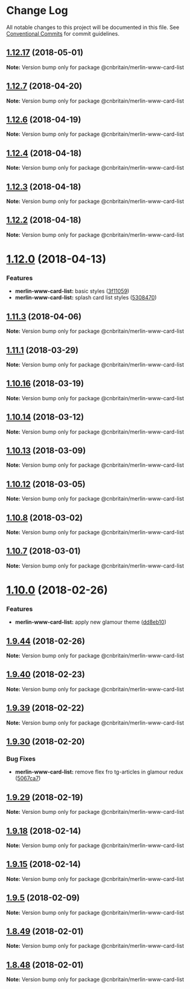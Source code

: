 # Change Log

All notable changes to this project will be documented in this file.
See [Conventional Commits](https://conventionalcommits.org) for commit guidelines.

<a name="1.12.17"></a>
## [1.12.17](https://github.com/cnduk/merlin-www-components/compare/@cnbritain/merlin-www-card-list@1.12.16...@cnbritain/merlin-www-card-list@1.12.17) (2018-05-01)




**Note:** Version bump only for package @cnbritain/merlin-www-card-list

<a name="1.12.7"></a>
## [1.12.7](https://github.com/cnduk/merlin-www-components/compare/@cnbritain/merlin-www-card-list@1.12.6...@cnbritain/merlin-www-card-list@1.12.7) (2018-04-20)




**Note:** Version bump only for package @cnbritain/merlin-www-card-list

<a name="1.12.6"></a>
## [1.12.6](https://github.com/cnduk/merlin-www-components/compare/@cnbritain/merlin-www-card-list@1.12.5...@cnbritain/merlin-www-card-list@1.12.6) (2018-04-19)




**Note:** Version bump only for package @cnbritain/merlin-www-card-list

<a name="1.12.4"></a>
## [1.12.4](https://github.com/cnduk/merlin-www-components/compare/@cnbritain/merlin-www-card-list@1.12.3...@cnbritain/merlin-www-card-list@1.12.4) (2018-04-18)




**Note:** Version bump only for package @cnbritain/merlin-www-card-list

<a name="1.12.3"></a>
## [1.12.3](https://github.com/cnduk/merlin-www-components/compare/@cnbritain/merlin-www-card-list@1.12.2...@cnbritain/merlin-www-card-list@1.12.3) (2018-04-18)




**Note:** Version bump only for package @cnbritain/merlin-www-card-list

<a name="1.12.2"></a>
## [1.12.2](https://github.com/cnduk/merlin-www-components/compare/@cnbritain/merlin-www-card-list@1.12.1...@cnbritain/merlin-www-card-list@1.12.2) (2018-04-18)




**Note:** Version bump only for package @cnbritain/merlin-www-card-list

<a name="1.12.0"></a>
# [1.12.0](https://github.com/cnduk/merlin-www-components/compare/@cnbritain/merlin-www-card-list@1.11.3...@cnbritain/merlin-www-card-list@1.12.0) (2018-04-13)


### Features

* **merlin-www-card-list:** basic styles ([3f11059](https://github.com/cnduk/merlin-www-components/commit/3f11059))
* **merlin-www-card-list:** splash card list styles ([5308470](https://github.com/cnduk/merlin-www-components/commit/5308470))




<a name="1.11.3"></a>
## [1.11.3](https://github.com/cnduk/merlin-www-components/compare/@cnbritain/merlin-www-card-list@1.11.2...@cnbritain/merlin-www-card-list@1.11.3) (2018-04-06)




**Note:** Version bump only for package @cnbritain/merlin-www-card-list

<a name="1.11.1"></a>
## [1.11.1](https://github.com/cnduk/merlin-www-components/compare/@cnbritain/merlin-www-card-list@1.11.0...@cnbritain/merlin-www-card-list@1.11.1) (2018-03-29)




**Note:** Version bump only for package @cnbritain/merlin-www-card-list

<a name="1.10.16"></a>
## [1.10.16](https://github.com/cnduk/merlin-www-components/compare/@cnbritain/merlin-www-card-list@1.10.15...@cnbritain/merlin-www-card-list@1.10.16) (2018-03-19)




**Note:** Version bump only for package @cnbritain/merlin-www-card-list

<a name="1.10.14"></a>
## [1.10.14](https://github.com/cnduk/merlin-www-components/compare/@cnbritain/merlin-www-card-list@1.10.13...@cnbritain/merlin-www-card-list@1.10.14) (2018-03-12)




**Note:** Version bump only for package @cnbritain/merlin-www-card-list

<a name="1.10.13"></a>
## [1.10.13](https://github.com/cnduk/merlin-www-components/compare/@cnbritain/merlin-www-card-list@1.10.12...@cnbritain/merlin-www-card-list@1.10.13) (2018-03-09)




**Note:** Version bump only for package @cnbritain/merlin-www-card-list

<a name="1.10.12"></a>
## [1.10.12](https://github.com/cnduk/merlin-www-components/compare/@cnbritain/merlin-www-card-list@1.10.11...@cnbritain/merlin-www-card-list@1.10.12) (2018-03-05)




**Note:** Version bump only for package @cnbritain/merlin-www-card-list

<a name="1.10.8"></a>
## [1.10.8](https://github.com/cnduk/merlin-www-components/compare/@cnbritain/merlin-www-card-list@1.10.7...@cnbritain/merlin-www-card-list@1.10.8) (2018-03-02)




**Note:** Version bump only for package @cnbritain/merlin-www-card-list

<a name="1.10.7"></a>
## [1.10.7](https://github.com/cnduk/merlin-www-components/compare/@cnbritain/merlin-www-card-list@1.10.6...@cnbritain/merlin-www-card-list@1.10.7) (2018-03-01)




**Note:** Version bump only for package @cnbritain/merlin-www-card-list

<a name="1.10.0"></a>
# [1.10.0](https://github.com/cnduk/merlin-www-components/compare/@cnbritain/merlin-www-card-list@1.9.46...@cnbritain/merlin-www-card-list@1.10.0) (2018-02-26)


### Features

* **merlin-www-card-list:** apply new glamour theme ([dd8eb10](https://github.com/cnduk/merlin-www-components/commit/dd8eb10))




<a name="1.9.44"></a>
## [1.9.44](https://github.com/cnduk/merlin-www-components/compare/@cnbritain/merlin-www-card-list@1.9.43...@cnbritain/merlin-www-card-list@1.9.44) (2018-02-26)




**Note:** Version bump only for package @cnbritain/merlin-www-card-list

<a name="1.9.40"></a>
## [1.9.40](https://github.com/cnduk/merlin-www-components/compare/@cnbritain/merlin-www-card-list@1.9.39...@cnbritain/merlin-www-card-list@1.9.40) (2018-02-23)




**Note:** Version bump only for package @cnbritain/merlin-www-card-list

<a name="1.9.39"></a>
## [1.9.39](https://github.com/cnduk/merlin-www-components/compare/@cnbritain/merlin-www-card-list@1.9.38...@cnbritain/merlin-www-card-list@1.9.39) (2018-02-22)




**Note:** Version bump only for package @cnbritain/merlin-www-card-list

<a name="1.9.30"></a>
## [1.9.30](https://github.com/cnduk/merlin-www-components/compare/@cnbritain/merlin-www-card-list@1.9.29...@cnbritain/merlin-www-card-list@1.9.30) (2018-02-20)


### Bug Fixes

* **merlin-www-card-list:** remove flex fro tg-articles in glamour redux ([5067ca7](https://github.com/cnduk/merlin-www-components/commit/5067ca7))




<a name="1.9.29"></a>
## [1.9.29](https://github.com/cnduk/merlin-www-components/compare/@cnbritain/merlin-www-card-list@1.9.28...@cnbritain/merlin-www-card-list@1.9.29) (2018-02-19)




**Note:** Version bump only for package @cnbritain/merlin-www-card-list

<a name="1.9.18"></a>
## [1.9.18](https://github.com/cnduk/merlin-www-components/compare/@cnbritain/merlin-www-card-list@1.9.17...@cnbritain/merlin-www-card-list@1.9.18) (2018-02-14)




**Note:** Version bump only for package @cnbritain/merlin-www-card-list

<a name="1.9.15"></a>
## [1.9.15](https://github.com/cnduk/merlin-www-components/compare/@cnbritain/merlin-www-card-list@1.9.14...@cnbritain/merlin-www-card-list@1.9.15) (2018-02-14)




**Note:** Version bump only for package @cnbritain/merlin-www-card-list

<a name="1.9.5"></a>
## [1.9.5](https://github.com/cnduk/merlin-www-components/compare/@cnbritain/merlin-www-card-list@1.9.4...@cnbritain/merlin-www-card-list@1.9.5) (2018-02-09)




**Note:** Version bump only for package @cnbritain/merlin-www-card-list

<a name="1.8.49"></a>
## [1.8.49](https://github.com/cnduk/merlin-www-components/compare/@cnbritain/merlin-www-card-list@1.8.48...@cnbritain/merlin-www-card-list@1.8.49) (2018-02-01)




**Note:** Version bump only for package @cnbritain/merlin-www-card-list

<a name="1.8.48"></a>
## [1.8.48](https://github.com/cnduk/merlin-www-components/compare/@cnbritain/merlin-www-card-list@1.8.47...@cnbritain/merlin-www-card-list@1.8.48) (2018-02-01)




**Note:** Version bump only for package @cnbritain/merlin-www-card-list
